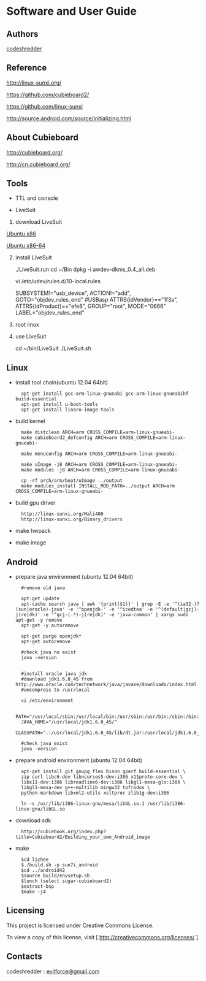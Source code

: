 Software and User Guide
==========================================================


Authors
----------

[codeshredder](https://github.com/codeshredder)


Reference
----------


http://linux-sunxi.org/

https://github.com/cubieboard2/

https://github.com/linux-sunxi

http://source.android.com/source/initializing.html


About Cubieboard
----------


http://cubieboard.org/

http://cn.cubieboard.org/


Tools
----------

* TTL and console




* LiveSuit

1) download LiveSuit 

[Ubuntu x86](http://ubuntuone.com/2bf1fIHN3oFR5NRyggJqPP)

[Ubuntu x86-64](http://ubuntuone.com/1Q5Yi3eVAzS2xn3Ex7Ix3n)


2) install LiveSuit

    ./LiveSuit.run
    cd ~/Bin
    dpkg -i awdev-dkms_0.4_all.deb

    vi /etc/udev/rules.d/10-local.rules

    SUBSYSTEM!="usb_device", ACTION!="add", GOTO="objdev_rules_end"
    #USBasp
    ATTRS{idVendor}=="1f3a", ATTRS{idProduct}=="efe8", GROUP="root", MODE="0666"
    LABEL="objdev_rules_end"

3) root linux

4) use LiveSuit

    cd ~/bin/LiveSuit
    ./LiveSuit.sh


Linux
----------


* install tool chain(ubuntu 12.04 64bit)

        apt-get install gcc-arm-linux-gnueabi gcc-arm-linux-gnueabihf build-essential
        apt-get install u-boot-tools
        apt-get install linaro-image-tools

* build kernel

        make distclean ARCH=arm CROSS_COMPILE=arm-linux-gnueabi-
        make cubieboard2_defconfig ARCH=arm CROSS_COMPILE=arm-linux-gnueabi-
        
        make menuconfig ARCH=arm CROSS_COMPILE=arm-linux-gnueabi-
        
        make uImage -j8 ARCH=arm CROSS_COMPILE=arm-linux-gnueabi-
        make modules -j8 ARCH=arm CROSS_COMPILE=arm-linux-gnueabi-
        
        cp -rf arch/arm/boot/uImage ../output
        make modules_install INSTALL_MOD_PATH=../output ARCH=arm CROSS_COMPILE=arm-linux-gnueabi-


* build gpu driver

        http://linux-sunxi.org/Mali400
        http://linux-sunxi.org/Binary_drivers


* make hwpack




* make image





Android
----------

* prepare java environment (ubuntu 12.04 64bit)

        #remove old java
        
        apt-get update
        apt-cache search java | awk '{print($1)}' | grep -E -e '^(ia32-)?(sun|oracle)-java' -e '^openjdk-' -e '^icedtea' -e '^(default|gcj)-j(re|dk)' -e '^gcj-(.*)-j(re|dk)' -e 'java-common' | xargs sudo apt-get -y remove
        apt-get -y autoremove
        
        apt-get purge openjdk*
        apt-get autoremove
        
        #check java no exist
        java -version
  

        #install oracle java jdk
        #download jdk1.6.0_45 from http://www.oracle.com/technetwork/java/javase/downloads/index.html
        #umcompress to /usr/local
        
        vi /etc/environment
        
        PATH="/usr/local/sbin:/usr/local/bin:/usr/sbin:/usr/bin:/sbin:/bin:/usr/games:/usr/local/jdk1.6.0_45/bin"
        JAVA_HOME="/usr/local/jdk1.6.0_45/"
        CLASSPATH=".:/usr/local/jdk1.6.0_45/lib/dt.jar:/usr/local/jdk1.6.0_45/lib/tools.jar"
        
        #check java exist
        java -version

* prepare android environment (ubuntu 12.04 64bit)

        apt-get install git gnupg flex bison gperf build-essential \
        zip curl libc6-dev libncurses5-dev:i386 x11proto-core-dev \
        libx11-dev:i386 libreadline6-dev:i386 libgl1-mesa-glx:i386 \
        libgl1-mesa-dev g++-multilib mingw32 tofrodos \
        python-markdown libxml2-utils xsltproc zlib1g-dev:i386
        
        ln -s /usr/lib/i386-linux-gnu/mesa/libGL.so.1 /usr/lib/i386-linux-gnu/libGL.so


* download sdk

        http://cubiebook.org/index.php?title=Cubieboard2/Building_your_own_Android_image

* make

        $cd lichee
        $./build.sh -p sun7i_android
        $cd ../android42
        $source build/envsetup.sh
        $lunch (select sugar-cubieboard2)
        $extract-bsp
        $make -j4



Licensing
----------

This project is licensed under Creative Commons License.

To view a copy of this license, visit [ http://creativecommons.org/licenses/ ].


Contacts
----------

codeshredder  : evilforce@gmail.com
